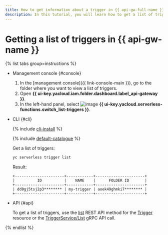 ```yaml
---
title: How to get information about a trigger in {{ api-gw-full-name }}
description: In this tutorial, you will learn how to get a list of triggers and trigger details in {{ api-gw-full-name }}.
---
```


# Getting a list of triggers in {{ api-gw-name }}

{% list tabs group=instructions %}

- Management console {#console}

    1. In the [management console]({{ link-console-main }}), go to the folder where you want to view a list of triggers.
    1. Open **{{ ui-key.yacloud.iam.folder.dashboard.label_api-gateway }}**.
    1. In the left-hand panel, select ![image](../../../_assets/console-icons/gear-play.svg) **{{ ui-key.yacloud.serverless-functions.switch_list-triggers }}**.

- CLI {#cli}

    {% include [cli-install](../../../_includes/cli-install.md) %}

    {% include [default-catalogue](../../../_includes/default-catalogue.md) %}

    Get a list of triggers:

    ```bash
    yc serverless trigger list
    ```

    Result:

    ```text
    +----------------------+------------+----------------------+
    |          ID          |    NAME    |      FOLDER ID       |
    +----------------------+------------+----------------------+
    | dd0gj5tsj2p3******** | my-trigger | aoek49ghmki7******** |
    +----------------------+------------+----------------------+
    ```

- API {#api}

  To get a list of triggers, use the [list](../../triggers/api-ref/Trigger/list.md) REST API method for the [Trigger](../../triggers/api-ref/Trigger/index.md) resource or the [TriggerService/List](../../triggers/api-ref/grpc/Trigger/list.md) gRPC API call.

{% endlist %}
